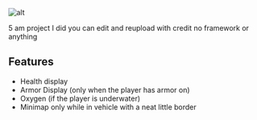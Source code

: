 ![alt]([https://cdn.discordapp.com/attachments/1164790578572173323/1256936459869491321/image.png?ex=668294cc&is=6681434c&hm=9a032fc4f4b87c39608babf0f067f0985cde3cfb6d9ba619c8fd71d2c4931af0&](https://cdn.discordapp.com/attachments/1164790578572173323/1256936459869491321/image.png?ex=6699a70c&is=6698558c&hm=55e8ae490c313943adcbd5a5ec9a0fead15a34cd6ce3eced076b75aa7c8b1874&))

5 am project I did you can edit and reupload with credit no framework or anything

## Features
- Health display
- Armor Display (only when the player has armor on)
- Oxygen (if the player is underwater)
- Minimap only while in vehicle with a neat little border
